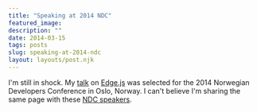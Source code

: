 ```yaml
---
title: "Speaking at 2014 NDC"
featured_image: 
description: ""
date: 2014-03-15
tags: posts
slug: speaking-at-2014-ndc
layout: layouts/post.njk
---
```




I'm still in shock. My [talk](http://ndcoslo.oktaset.com/t-13891) on [Edge.js](http://tjanczuk.github.io/edge/) was selected for the 2014 Norwegian Developers Conference in Oslo, Norway. I can't believe I'm sharing the same page with these [NDC speakers](http://ndcoslo.oktaset.com/speakers).



